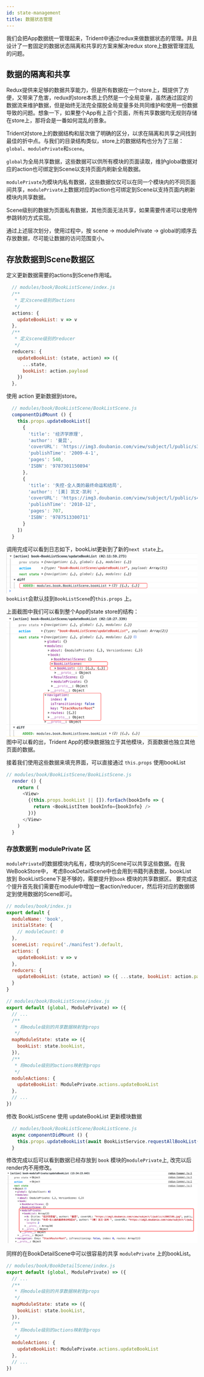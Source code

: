 ```yaml
---
id: state-management
title: 数据状态管理
---
```


我们会把App数据统一管理起来，Trident中通过redux来做数据状态的管理。并且设计了一套固定的数据状态隔离和共享的方案来解决redux store上数据管理混乱的问题。

## 数据的隔离和共享
Redux提供来足够的数据共享能力，但是所有数据在一个store上，既提供了方便，又带来了危害，redux的store本质上仍然是一个全局变量，虽然通过固定的数据流来维护数据，但是始终无法完全摆脱全局变量多处共同维护和使用一份数据导致的问题。想象一下，如果整个App有上百个页面，所有共享数据均无规则存储在store上，那将会是一番如何混乱的景象。

Trident对store上的数据结构和层次做了明确的区分，以求在隔离和共享之间找到最佳的折中点。与我们的目录结构类似，store上的数据结构也分为了三层：`global`、`modulePrivate`和`scene`。

`global`为全局共享数据，这些数据可以供所有模块的页面读取，维护global数据对应的action也可绑定到Scene以支持页面内刷新全局数据。

`modulePrivate`为模块内私有数据，这些数据仅仅可以在同一个模块内的不同页面间共享，`modulePrivate`上数据对应的action也可绑定到Scene以支持页面内刷新模块内共享数据。

Scene级别的数据为页面私有数据，其他页面无法共享，如果需要传递可以使用传参跳转的方式实现。

通过上述层次划分，使用过程中，按 scene -> modulePrivate -> global的顺序去存放数据，尽可能让数据的访问范围变小。


## 存放数据到Scene数据区
定义更新数据需要的actions到Scene作用域。
``` js
  // modules/book/BookListScene/index.js
  /**
   * 定义scene级别的actions
   */
  actions: {
    updateBookList: v => v
  },
  /**
   * 定义scene级别的reducer
   */
  reducers: {
    updateBookList: (state, action) => ({
      ...state,
      bookList: action.payload
    })
  },
```

使用 action 更新数据到store。
``` js
  // modules/book/BookListScene/BookListScene.js
  componentDidMount () {
    this.props.updateBookList([
      {
        'title': '经济学原理',
        'author': '曼昆',
        'coverURL': 'https://img3.doubanio.com/view/subject/l/public/s3802186.jpg',
        'publishTime': '2009-4-1',
        'pages': 540,
        'ISBN': '9787301150894'
      },
      {
        'title': '失控-全人类的最终命运和结局',
        'author': '[美] 凯文·凯利 ',
        'coverURL': 'https://img3.doubanio.com/view/subject/l/public/s4554820.jpg',
        'publishTime': '2010-12',
        'pages': 707,
        'ISBN': '9787513300711'
      }
    ])
  }
```

调用完成可以看到日志如下，bookList更新到了新的`next state`上。
![](2019-06-24-02-13-31.png)
`bookList`会默认挂到`BookListScene`的`this.props` 上。

上面截图中我们可以看到整个App的state store的结构：
![](2019-06-24-02-21-04.png)
图中可以看的出，Trident App的模块数据独立于其他模块，页面数据也独立其他页面的数据。

接着我们使用这些数据来填充界面，可以直接通过 `this.props` 使用bookList
``` js
// modules/book/BookListScene/BookListScene.js
  render () {
    return (
      <View>
        {(this.props.bookList || []).forEach(bookInfo => {
          return <BookListItem bookInfo={bookInfo} />
        })}
      </View>
    )
  }
```

### 存放数据到 modulePrivate 区
`modulePrivate`的数据模块内私有，模块内的Scene可以共享这些数据。在我WeBookStore中，
考虑BookDetailScene中也会用到书籍列表数据，bookList 放到 BookListScene下是不够的，需要提升到`book` 模块的共享数据区。
要完成这个提升首先我们需要在module中增加一套action/reducer，然后将对应的数据绑定到使用数据的Scene即可。

```js
// modules/book/index.js
export default {
  moduleName: 'book',
  initialState: {
    // moduleCount: 0
  },
  sceneList: require('./manifest').default,
  actions: {
    updateBookList: v => v
  },
  reducers: {
    updateBookList: (state, action) => ({ ...state, bookList: action.payload })
  }
}
```


```js
// modules/book/BookListScene/index.js
export default (global, ModulePrivate) => ({
  // ...
  /**
   * 将module级别的共享数据映射到props
   */
  mapModuleState: state => ({
    bookList: state.bookList,
  }),
  /**
   * 将module级别的actions映射到props
   */
  moduleActions: {
    updateBookList: ModulePrivate.actions.updateBookList
  },
  // ...
})
```

修改 BookListScene 使用 updateBookList 更新模块数据
```js 
  // modules/book/BookListScene/BookListScene.js
  async componentDidMount () {
    this.props.updateBookList(await BookListService.requestAllBookList())
  }
```
修改完成以后可以看到数据已经存放到 `book` 模块的`modulePrivate`上, 改完以后render内不用修改。
![](./assets/images/2019-06-10-15-36-10.png)

同样的在BookDetailScene中可以很容易的共享 `modulePrivate` 上的bookList。
```js
// modules/book/BookDetailScene/index.js
export default (global, ModulePrivate) => ({
  // ...
  /**
   * 将module级别的共享数据映射到props
   */
  mapModuleState: state => ({
    bookList: state.bookList,
  }),
  /**
   * 将module级别的actions映射到props
   */
  moduleActions: {
    updateBookList: ModulePrivate.actions.updateBookList
  },
  // ...
})
```